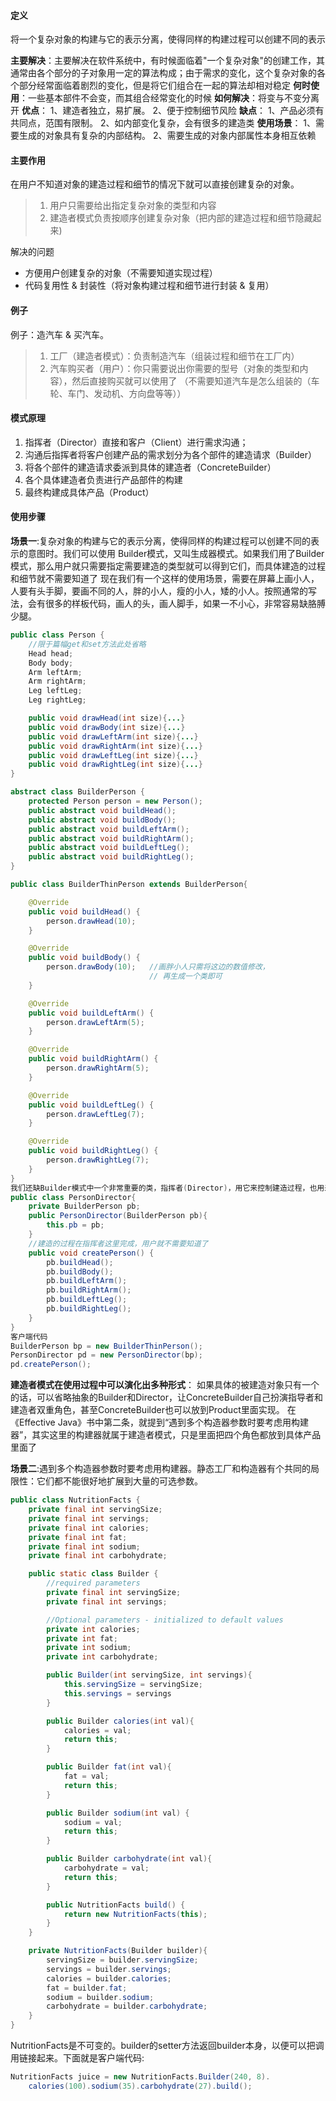 #### 定义
将一个复杂对象的构建与它的表示分离，使得同样的构建过程可以创建不同的表示

**主要解决**：主要解决在软件系统中，有时候面临着"一个复杂对象"的创建工作，其通常由各个部分的子对象用一定的算法构成；由于需求的变化，这个复杂对象的各个部分经常面临着剧烈的变化，但是将它们组合在一起的算法却相对稳定
**何时使用**：一些基本部件不会变，而其组合经常变化的时候
**如何解决**：将变与不变分离开
**优点**： 1、建造者独立，易扩展。 2、便于控制细节风险
**缺点**： 1、产品必须有共同点，范围有限制。 2、如内部变化复杂，会有很多的建造类
**使用场景**： 1、需要生成的对象具有复杂的内部结构。 2、需要生成的对象内部属性本身相互依赖

#### 主要作用

在用户不知道对象的建造过程和细节的情况下就可以直接创建复杂的对象。
>1. 用户只需要给出指定复杂对象的类型和内容
>2. 建造者模式负责按顺序创建复杂对象（把内部的建造过程和细节隐藏起来)

解决的问题
- 方便用户创建复杂的对象（不需要知道实现过程）
- 代码复用性 & 封装性（将对象构建过程和细节进行封装 & 复用）

#### 例子

例子：造汽车 & 买汽车。
>1. 工厂（建造者模式）：负责制造汽车（组装过程和细节在工厂内）
>2. 汽车购买者（用户）：你只需要说出你需要的型号（对象的类型和内容），然后直接购买就可以使用了
（不需要知道汽车是怎么组装的（车轮、车门、发动机、方向盘等等））

#### 模式原理
1. 指挥者（Director）直接和客户（Client）进行需求沟通；
2. 沟通后指挥者将客户创建产品的需求划分为各个部件的建造请求（Builder）
3. 将各个部件的建造请求委派到具体的建造者（ConcreteBuilder）
4. 各个具体建造者负责进行产品部件的构建
5. 最终构建成具体产品（Product）

#### 使用步骤
**场景一**:复杂对象的构建与它的表示分离，使得同样的构建过程可以创建不同的表示的意图时。我们可以使用 Builder模式，又叫生成器模式。如果我们用了Builder模式，那么用户就只需要指定需要建造的类型就可以得到它们，而具体建造的过程和细节就不需要知道了
现在我们有一个这样的使用场景，需要在屏幕上画小人，人要有头手脚，要画不同的人，胖的小人，瘦的小人，矮的小人。按照通常的写法，会有很多的样板代码，画人的头，画人脚手，如果一不小心，非常容易缺胳膊少腿。
```java
public class Person {
    //限于篇幅get和set方法此处省略
    Head head;
    Body body;
    Arm leftArm;
    Arm rightArm;
    Leg leftLeg;
    Leg rightLeg;

    public void drawHead(int size){...}
    public void drawBody(int size){...}
    public void drawLeftArm(int size){...}
    public void drawRightArm(int size){...}
    public void drawLeftLeg(int size){...}
    public void drawRightLeg(int size){...}
}

abstract class BuilderPerson {
    protected Person person = new Person();
    public abstract void buildHead();
    public abstract void buildBody();
    public abstract void buildLeftArm();
    public abstract void buildRightArm();
    public abstract void buildLeftLeg();
    public abstract void buildRightLeg();
}

public class BuilderThinPerson extends BuilderPerson{

    @Override
    public void buildHead() {
        person.drawHead(10);
    }

    @Override
    public void buildBody() {
        person.drawBody(10);   //画胖小人只需将这边的数值修改，
                               // 再生成一个类即可
    }

    @Override
    public void buildLeftArm() {
        person.drawLeftArm(5);
    }

    @Override
    public void buildRightArm() {
        person.drawRightArm(5);
    }

    @Override
    public void buildLeftLeg() {
        person.drawLeftLeg(7);
    }

    @Override
    public void buildRightLeg() {
        person.drawRightLeg(7);
    }
}
我们还缺Builder模式中一个非常重要的类，指挥者(Director)，用它来控制建造过程，也用来隔离用户与建造过程的关联。
public class PersonDirector{
    private BuilderPerson pb;
    public PersonDirector(BuilderPerson pb){
        this.pb = pb;
    }
    //建造的过程在指挥者这里完成，用户就不需要知道了
    public void createPerson() {
        pb.buildHead();
        pb.buildBody();
        pb.buildLeftArm();
        pb.buildRightArm();
        pb.buildLeftLeg();
        pb.buildRightLeg();
    }
}
客户端代码
BuilderPerson bp = new BuilderThinPerson();
PersonDirector pd = new PersonDirector(bp);
pd.createPerson();

```

**建造者模式在使用过程中可以演化出多种形式**：
如果具体的被建造对象只有一个的话，可以省略抽象的Builder和Director，让ConcreteBuilder自己扮演指导者和建造者双重角色，甚至ConcreteBuilder也可以放到Product里面实现。
在《Effective Java》书中第二条，就提到“遇到多个构造器参数时要考虑用构建器”，其实这里的构建器就属于建造者模式，只是里面把四个角色都放到具体产品里面了

**场景二**:遇到多个构造器参数时要考虑用构建器。静态工厂和构造器有个共同的局限性：它们都不能很好地扩展到大量的可选参数。
```java
public class NutritionFacts {
    private final int servingSize;
    private final int servings;
    private final int calories;
    private final int fat;
    private final int sodium;
    private final int carbohydrate;

    public static class Builder {
        //required parameters
        private final int servingSize;
        private final int servings;

        //Optional parameters - initialized to default values
        private int calories;
        private int fat;
        private int sodium;
        private int carbohydrate;

        public Builder(int servingSize, int servings){
            this.servingSize = servingSize;
            this.servings = servings
        }

        public Builder calories(int val){
            calories = val;
            return this;
        }

        public Builder fat(int val){
            fat = val;
            return this;
        }

        public Builder sodium(int val) {
            sodium = val;
            return this;
        }

        public Builder carbohydrate(int val){
            carbohydrate = val;
            return this;
        }

        public NutritionFacts build() {
            return new NutritionFacts(this);
        }
    }

    private NutritionFacts(Builder builder){
        servingSize = builder.servingSize;
        servings = builder.servings;
        calories = builder.calories;
        fat = builder.fat;
        sodium = builder.sodium;
        carbohydrate = builder.carbohydrate;
    }
}
```
NutritionFacts是不可变的。builder的setter方法返回builder本身，以便可以把调用链接起来。下面就是客户端代码:
```java
NutritionFacts juice = new NutritionFacts.Builder(240, 8).
    calories(100).sodium(35).carbohydrate(27).build();
```
